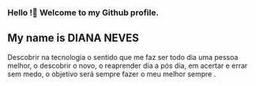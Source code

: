 ### Hello !👋  Welcome to my Github profile.
## My name is DIANA NEVES

Descobrir na tecnologia o sentido que me faz ser todo dia uma pessoa melhor, o descobrir o novo, o reaprender dia a pós dia, em acertar e errar sem medo, o objetivo será sempre fazer o meu melhor sempre .


